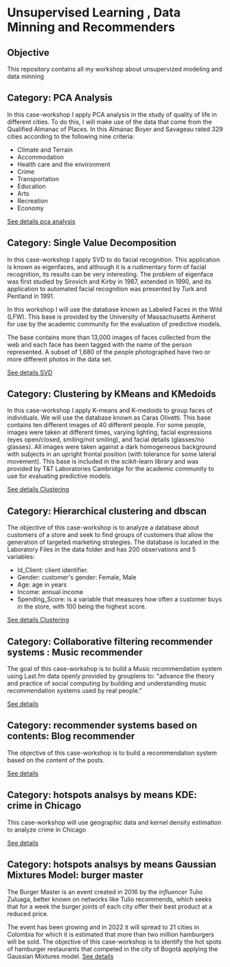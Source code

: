 # Unsupervised Learning , Data Minning and Recommenders

## Objective

This repository contains all my workshop about unsupervized modeling and data minning

## Category: PCA Analysis

In this case-workshop I apply PCA analysis  in the study of quality of life in different cities. To do this, I will make  use of the data that come  from the Qualified Almanac of Places. In this Almanac Boyer and Savageau rated 329 cities according to the following nine criteria:

   - Climate and Terrain
   - Accommodation
   - Health care and the environment
   - Crime
   - Transportation
   - Education
   - Arts
   - Recreation
   - Economy

[See details pca analysis](https://github.com/eduardotoledoZero/unsupervised_learning/blob/main/pca/Life%20Quality%20Dimensionality%20in%20Cities.ipynb)



## Category: Single Value Decomposition

In this case-workshop I apply SVD to do facial recognition. This application is known as eigenfaces, and although it is a rudimentary form of facial recognition, its results can be very interesting. The problem of eigenface was first studied by Sirovich and Kirby in 1987, extended in 1990, and its application to automated facial recognition was presented by Turk and Pentland in 1991.

In this workshop I will use the database known as Labeled Faces in the Wild (LFW). This base is provided by the University of Massachusetts Amherst for use by the academic community for the evaluation of predictive models.

The base contains more than 13,000 images of faces collected from the web and each face has been tagged with the name of the person represented. A subset of 1,680 of the people photographed have two or more different photos in the data set.

[See details SVD](https://github.com/eduardotoledoZero/unsupervised_learning/blob/main/single%20value%20decomposition/facial%20recognition%20with%20SVD.ipynb)


## Category: Clustering by KMeans and KMedoids


In this case-workshop I apply K-means and K-medoids to group faces of individuals. We will use the database known as Caras Olivetti. This base contains ten different images of 40 different people. For some people, images were taken at different times, varying lighting, facial expressions (eyes open/closed, smiling/not smiling), and facial details (glasses/no glasses). All images were taken against a dark homogeneous background with subjects in an upright frontal position (with tolerance for some lateral movement). This base is included in the scikit-learn library and was provided by T&T Laboratories Cambridge for the academic community to use for evaluating predictive models.

[See details Clustering](https://github.com/eduardotoledoZero/unsupervised_learning/blob/main/k-means%20and%20k-medoids/facial%20recognition%20with%20K-Means%20and%20K-Medoids.ipynb)



## Category: Hierarchical clustering and dbscan


The objective of this case-workshop is to analyze a  database about customers of a store and seek to find groups of customers that allow the generation of targeted marketing strategies. The database is located in the Laboratory Files in the data folder and has 200 observations and 5 variables:

- Id_Client: client identifier.
- Gender: customer's gender: Female, Male
- Age: age in years
- Income: annual income
- Spending_Score: is a variable that measures how often a customer buys in the store, with 100 being the highest score.

[See details Clustering](https://github.com/eduardotoledoZero/unsupervised_learning/blob/main/hierarchical%20clustering%20and%20dbscan/Customers%20Segmentation.ipynb)



## Category: Collaborative filtering recommender systems : Music recommender


The goal of this case-workshop is to build a Music recommendation system using Last.fm data openly provided by grouplens to: "advance the theory and practice of social computing by building and understanding music recommendation systems  used by real people."

[See details](https://github.com/eduardotoledoZero/unsupervised_learning/blob/main/collaborative%20recommendation%20system/Music_Recommender.ipynb)


## Category: recommender systems  based on contents: Blog recommender

The objective of this case-workshop is to build a recommendation system based on the content of the posts. 

[See details](https://github.com/eduardotoledoZero/unsupervised_learning/blob/main/recommender%20system%20based%20content/Recomending%20Blog%20entries.ipynb)


## Category: hotspots analsys by means KDE: crime in Chicago

This case-workshop will use geographic data and kernel density estimation to analyze crime in Chicago

[See details](https://github.com/eduardotoledoZero/unsupervised_learning/blob/main/hotspots%20analysis/crime%20in%20chicago.ipynb)


## Category: hotspots analsys by means Gaussian Mixtures Model: burger master
The Burger Master is an event created in 2016 by the *influencer* Tulio Zuluaga, better known on networks like Tulio recommends, which seeks that for a week the burger joints of each city offer their best product at a reduced price.

The event has been growing and in 2022 it will spread to 21 cities in Colombia for which it is estimated that more than two million hamburgers will be sold. The objective of this case-workshop is to identify the hot spots of hamburger restaurants that competed in the city of Bogotá applying the Gaussian Mixtures model.
[See details](https://github.com/eduardotoledoZero/unsupervised_learning/blob/main/hotspots%20analysis/crime%20in%20chicago.ipynb)